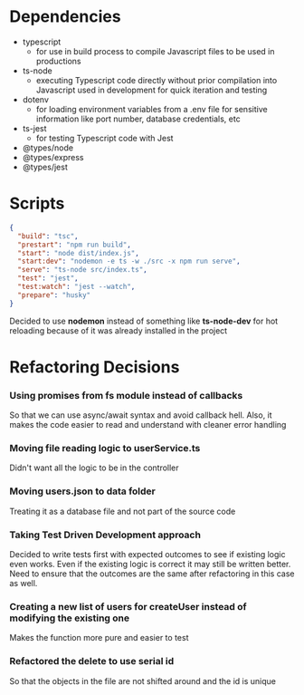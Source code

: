 # Dependencies

- typescript
  - for use in build process to compile Javascript files to be used in productions
- ts-node
  - executing Typescript code directly without prior compilation into Javascript used in development for quick iteration and testing
- dotenv
  - for loading environment variables from a .env file for sensitive information like port number, database credentials, etc
- ts-jest
  - for testing Typescript code with Jest
- @types/node
- @types/express
- @types/jest

# Scripts

```json
{
  "build": "tsc",
  "prestart": "npm run build",
  "start": "node dist/index.js",
  "start:dev": "nodemon -e ts -w ./src -x npm run serve",
  "serve": "ts-node src/index.ts",
  "test": "jest",
  "test:watch": "jest --watch",
  "prepare": "husky"
}
```

Decided to use **nodemon** instead of something like **ts-node-dev** for hot reloading because of it was already installed in the project

# Refactoring Decisions

### Using promises from fs module instead of callbacks

So that we can use async/await syntax and avoid callback hell. Also, it makes the code easier to read and understand with cleaner error handling

### Moving file reading logic to userService.ts

Didn't want all the logic to be in the controller

### Moving users.json to data folder

Treating it as a database file and not part of the source code

### Taking Test Driven Development approach

Decided to write tests first with expected outcomes to see if existing logic even works. Even if the existing logic is correct it may still be written better. Need to ensure that the outcomes are the same after refactoring in this case as well.

### Creating a new list of users for createUser instead of modifying the existing one

Makes the function more pure and easier to test

### Refactored the delete to use serial id

So that the objects in the file are not shifted around and the id is unique
